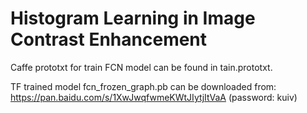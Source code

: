 # Histogram Learning in Image Contrast Enhancement

Caffe prototxt for train FCN model can be found in tain.prototxt.

TF trained model fcn_frozen_graph.pb can be downloaded from: https://pan.baidu.com/s/1XwJwqfwmeKWtJIytjItVaA (password: kuiv)
